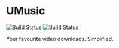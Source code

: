 # UMusic

[![Build Status](https://travis-ci.com/utkarsh-raj/umusic.svg?branch=master)](https://travis-ci.com/utkarsh-raj/umusic)
[![Build Status](https://semaphoreci.com/api/v1/utkarsh-raj/umusic/branches/master/badge.svg)](https://semaphoreci.com/utkarsh-raj/umusic)

Your favourite video downloads. Simplified.
